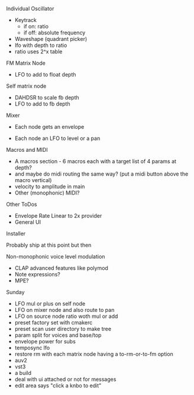 Individual Oscillator

- Keytrack
  - if on: ratio
  - if off: absolute frequency
- Waveshape (quadrant picker)
- lfo with depth to ratio
- ratio uses 2^x table

FM Matrix Node
- LFO to add to float depth

Self matrix node
+ DAHDSR to scale fb depth
+ LFO to add to fb depth

Mixer
+ Each node gets an envelope 
- Each node an LFO to level or a pan

Macros and MIDI
- A macros section - 6 macros each with a target list of 4 params at depth?
- and maybe do midi routing the same way? (put a midi button above the macro vertical)
- velocity to amplitude in main
- Other (monophonic) MIDI?

Other ToDos
- Envelope Rate Linear to 2x provider
- General UI

Installer

Probably ship at this point but then

Non-monophonic voice level modulation
- CLAP advanced features like polymod
- Note expressions?
- MPE?


Sunday
- LFO mul or plus on self node
- LFO on mixer node and also route to pan
- LFO on source node ratio woth mul or add
- preset factory set with cmakerc
- preset scan user directory to make tree
- param split for voices and base/top
- envelope power for subs
- temposync lfo
- restore rm with each matrix node having a to-rm-or-to-fm option
- auv2
- vst3
- a build
- deal with ui attached or not for messages
- edit area says "click a knbo to edit"
